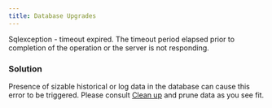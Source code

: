 ```yaml
---
title: Database Upgrades
---
```

Sqlexception - timeout expired. The timeout period elapsed prior to completion of the operation or the server is not responding.
### Solution
Presence of sizable historical or log data in the database can cause this error to be triggered. Please consult [Clean up](https://helprdm.devolutions.net/administration.html) and prune data as you see fit.
